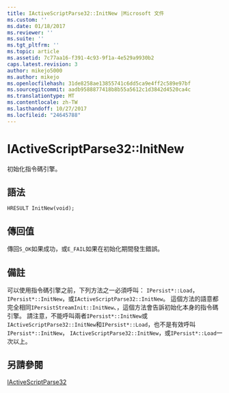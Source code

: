 ```yaml
---
title: IActiveScriptParse32::InitNew |Microsoft 文件
ms.custom: ''
ms.date: 01/18/2017
ms.reviewer: ''
ms.suite: ''
ms.tgt_pltfrm: ''
ms.topic: article
ms.assetid: 7c77aa16-f391-4c93-9f1a-4e529a9930b2
caps.latest.revision: 3
author: mikejo5000
ms.author: mikejo
ms.openlocfilehash: 31de8258ae13855741c6dd5ca9e4ff2c589e97bf
ms.sourcegitcommit: aadb9588877418b8b55a5612c1d3842d4520ca4c
ms.translationtype: MT
ms.contentlocale: zh-TW
ms.lasthandoff: 10/27/2017
ms.locfileid: "24645788"
---
```

# <a name="iactivescriptparse32initnew"></a>IActiveScriptParse32::InitNew
初始化指令碼引擎。  
  
## <a name="syntax"></a>語法  
  
```  
HRESULT InitNew(void);  
```  
  
## <a name="return-value"></a>傳回值  
 傳回`S_OK`如果成功，或`E_FAIL`如果在初始化期間發生錯誤。  
  
## <a name="remarks"></a>備註  
 可以使用指令碼引擎之前，下列方法之一必須呼叫： `IPersist*::Load`， `IPersist*::InitNew`，或`IActiveScriptParse32::InitNew`。 這個方法的語意都完全相同`IPersistStreamInit::InitNew`、，這個方法會告訴初始化本身的指令碼引擎。 請注意，不能呼叫兩者`IPersist*::InitNew`或`IActiveScriptParse32::InitNew`和`IPersist*::Load`，也不是有效呼叫`IPersist*::InitNew`， `IActiveScriptParse32::InitNew`，或`IPersist*::Load`一次以上。  
  
## <a name="see-also"></a>另請參閱  
 [IActiveScriptParse32](../../winscript/reference/iactivescriptparse32.md)